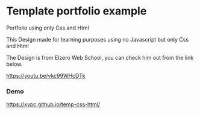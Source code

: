 # Template portfolio example
Portfolio using only Css and Html 

This Design made for learning purposes using no Javascript but only Css and Html

The Design is from Elzero Web School, you can check him out from the link below.

https://youtu.be/vkc99WHcDTk

### Demo

https://xvpc.github.io/temp-css-html/
